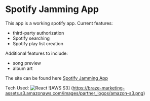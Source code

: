 # Spotify Jamming App 
This app is a working spotify app.  Current features: 
- third-party authorization
- Spotify searching
- Spotify play list creation

Additional features to include: 
- song preview
- album art

The site can be found here [Spotify Jamming App](https://jamming-spotify.s3.amazonaws.com/index.html)

Tech Used: 
![React](https://github.com/danbenton/projects/tree/master/jamming/assets/react.png)
![AWS S3] (https://braze-marketing-assets.s3.amazonaws.com/images/partner_logos/amazon-s3.png)
